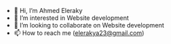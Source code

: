 - 👋 Hi, I’m Ahmed Eleraky
- 👀 I’m interested in Website development
- 💞️ I’m looking to collaborate on Website development
- 📫 How to reach me (elerakya23@gmail.com)

<!---
Ahmed-Eleraky1/Ahmed-Eleraky1 is a ✨ special ✨ repository because its `README.md` (this file) appears on your GitHub profile.
You can click the Preview link to take a look at your changes.
--->
